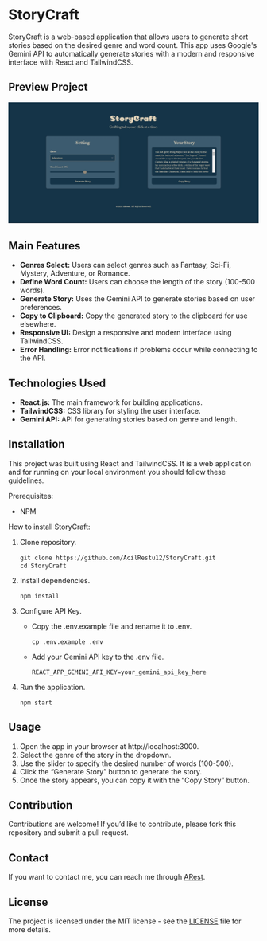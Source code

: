 # StoryCraft

StoryCraft is a web-based application that allows users to generate short stories based on the desired genre and word count. This app uses Google's Gemini API to automatically generate stories with a modern and responsive interface with React and TailwindCSS.


## Preview Project
![Preview StoryCraft](/docs/preview-storycraft.jpg)


## Main Features
- **Genres Select:** Users can select genres such as Fantasy, Sci-Fi, Mystery, Adventure, or Romance.
- **Define Word Count:** Users can choose the length of the story (100-500 words).
- **Generate Story:** Uses the Gemini API to generate stories based on user preferences.
- **Copy to Clipboard:** Copy the generated story to the clipboard for use elsewhere.
- **Responsive UI:** Design a responsive and modern interface using TailwindCSS.
- **Error Handling:** Error notifications if problems occur while connecting to the API.


## Technologies Used
- **React.js:** The main framework for building applications.
- **TailwindCSS:** CSS library for styling the user interface.
- **Gemini API:** API for generating stories based on genre and length.


## Installation
This project was built using React and TailwindCSS. It is a web application and for running on your local environment you should follow these guidelines. 

Prerequisites:
- NPM

How to install StoryCraft:
1. Clone repository.
    ```
    git clone https://github.com/AcilRestu12/StoryCraft.git
    cd StoryCraft
    ```

2. Install dependencies.
    ```
    npm install
    ```

3. Configure API Key.
    - Copy the .env.example file and rename it to .env.
        ```
        cp .env.example .env
        ```
    - Add your Gemini API key to the .env file.
        ```
        REACT_APP_GEMINI_API_KEY=your_gemini_api_key_here
        ```

4. Run the application.
    ```
    npm start
    ```


## Usage
1. Open the app in your browser at http://localhost:3000.
2. Select the genre of the story in the dropdown.
3. Use the slider to specify the desired number of words (100-500).
4. Click the “Generate Story” button to generate the story.
5. Once the story appears, you can copy it with the “Copy Story” button.


## Contribution
Contributions are welcome! If you’d like to contribute, please fork this repository and submit a pull request.


## Contact
If you want to contact me, you can reach me through [ARest](https://arest.tech/).


## License
The project is licensed under the MIT license - see the [LICENSE](LICENSE) file for more details.
